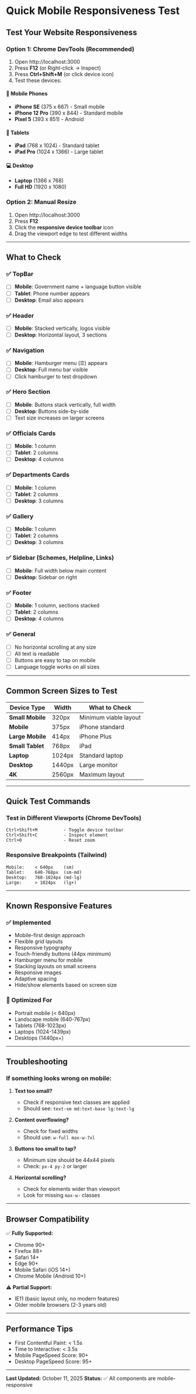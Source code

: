 # Quick Mobile Responsiveness Test

## Test Your Website Responsiveness

### Option 1: Chrome DevTools (Recommended)

1. Open http://localhost:3000
2. Press **F12** (or Right-click → Inspect)
3. Press **Ctrl+Shift+M** (or click device icon)
4. Test these devices:

#### 📱 Mobile Phones

- **iPhone SE** (375 x 667) - Small mobile
- **iPhone 12 Pro** (390 x 844) - Standard mobile
- **Pixel 5** (393 x 851) - Android

#### 📱 Tablets

- **iPad** (768 x 1024) - Standard tablet
- **iPad Pro** (1024 x 1366) - Large tablet

#### 💻 Desktop

- **Laptop** (1366 x 768)
- **Full HD** (1920 x 1080)

### Option 2: Manual Resize

1. Open http://localhost:3000
2. Press **F12**
3. Click the **responsive device toolbar** icon
4. Drag the viewport edge to test different widths

---

## What to Check

### ✅ TopBar

- [ ] **Mobile**: Government name + language button visible
- [ ] **Tablet**: Phone number appears
- [ ] **Desktop**: Email also appears

### ✅ Header

- [ ] **Mobile**: Stacked vertically, logos visible
- [ ] **Desktop**: Horizontal layout, 3 sections

### ✅ Navigation

- [ ] **Mobile**: Hamburger menu (☰) appears
- [ ] **Desktop**: Full menu bar visible
- [ ] Click hamburger to test dropdown

### ✅ Hero Section

- [ ] **Mobile**: Buttons stack vertically, full width
- [ ] **Desktop**: Buttons side-by-side
- [ ] Text size increases on larger screens

### ✅ Officials Cards

- [ ] **Mobile**: 1 column
- [ ] **Tablet**: 2 columns
- [ ] **Desktop**: 4 columns

### ✅ Departments Cards

- [ ] **Mobile**: 1 column
- [ ] **Tablet**: 2 columns
- [ ] **Desktop**: 3 columns

### ✅ Gallery

- [ ] **Mobile**: 1 column
- [ ] **Tablet**: 2 columns
- [ ] **Desktop**: 3 columns

### ✅ Sidebar (Schemes, Helpline, Links)

- [ ] **Mobile**: Full width below main content
- [ ] **Desktop**: Sidebar on right

### ✅ Footer

- [ ] **Mobile**: 1 column, sections stacked
- [ ] **Tablet**: 2 columns
- [ ] **Desktop**: 4 columns

### ✅ General

- [ ] No horizontal scrolling at any size
- [ ] All text is readable
- [ ] Buttons are easy to tap on mobile
- [ ] Language toggle works on all sizes

---

## Common Screen Sizes to Test

| Device Type      | Width  | What to Check         |
| ---------------- | ------ | --------------------- |
| **Small Mobile** | 320px  | Minimum viable layout |
| **Mobile**       | 375px  | iPhone standard       |
| **Large Mobile** | 414px  | iPhone Plus           |
| **Small Tablet** | 768px  | iPad                  |
| **Laptop**       | 1024px | Standard laptop       |
| **Desktop**      | 1440px | Large monitor         |
| **4K**           | 2560px | Maximum layout        |

---

## Quick Test Commands

### Test in Different Viewports (Chrome DevTools)

```
Ctrl+Shift+M          - Toggle device toolbar
Ctrl+Shift+C          - Inspect element
Ctrl+0                - Reset zoom
```

### Responsive Breakpoints (Tailwind)

```
Mobile:    < 640px    (sm)
Tablet:    640-768px  (sm-md)
Desktop:   768-1024px (md-lg)
Large:     > 1024px   (lg+)
```

---

## Known Responsive Features

### ✅ Implemented

- Mobile-first design approach
- Flexible grid layouts
- Responsive typography
- Touch-friendly buttons (44px minimum)
- Hamburger menu for mobile
- Stacking layouts on small screens
- Responsive images
- Adaptive spacing
- Hide/show elements based on screen size

### 🎯 Optimized For

- Portrait mobile (< 640px)
- Landscape mobile (640-767px)
- Tablets (768-1023px)
- Laptops (1024-1439px)
- Desktops (1440px+)

---

## Troubleshooting

### If something looks wrong on mobile:

1. **Text too small?**

   - Check if responsive text classes are applied
   - Should see: `text-sm md:text-base lg:text-lg`

2. **Content overflowing?**

   - Check for fixed widths
   - Should use: `w-full max-w-7xl`

3. **Buttons too small to tap?**

   - Minimum size should be 44x44 pixels
   - Check: `px-4 py-2` or larger

4. **Horizontal scrolling?**
   - Check for elements wider than viewport
   - Look for missing `max-w-` classes

---

## Browser Compatibility

✅ **Fully Supported:**

- Chrome 90+
- Firefox 88+
- Safari 14+
- Edge 90+
- Mobile Safari (iOS 14+)
- Chrome Mobile (Android 10+)

⚠️ **Partial Support:**

- IE11 (basic layout only, no modern features)
- Older mobile browsers (2-3 years old)

---

## Performance Tips

- First Contentful Paint: < 1.5s
- Time to Interactive: < 3.5s
- Mobile PageSpeed Score: 90+
- Desktop PageSpeed Score: 95+

---

**Last Updated:** October 11, 2025
**Status:** ✅ All components are mobile-responsive
